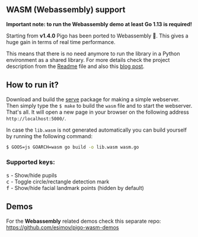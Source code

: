 ## WASM (Webassembly) support

**Important note: to run the Webassembly demo at least Go 1.13 is required!**

Starting from **v1.4.0** Pigo has been ported to Webassembly 🎉. This gives a huge gain in terms of real time performance.

This means that there is no need anymore to run the library in a Python environment as a shared library. For more details check the project description from the [Readme](https://github.com/esimov/pigo/blob/master/README.md#real-time-face-detection) file and also this [blog post](https://esimov.com/2019/11/pupilseyes-localization-in-the-pigo-face-detection-library).

## How to run it?

Download and build the [serve](https://github.com/mattn/serve) package for making a simple webserver. Then simply type the `$ make` to build the `wasm` file and to start the webserver. That's all. It will open a new page in your browser on the following address `http://localhost:5000/`.

In case the `lib.wasm` is not generated automatically you can build yourself by running the following command:

```bash
$ GOOS=js GOARCH=wasm go build -o lib.wasm wasm.go
```
### Supported keys:
<kbd>s</kbd> - Show/hide pupils<br/>
<kbd>c</kbd> - Toggle circle/rectangle detection mark<br/>
<kbd>f</kbd> - Show/hide facial landmark points (hidden by default)

## Demos

For the **Webassembly** related demos check this separate repo: https://github.com/esimov/pigo-wasm-demos 

